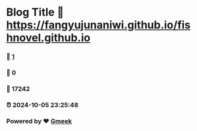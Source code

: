 # Blog Title :link: https://fangyujunaniwi.github.io/fishnovel.github.io 
### :page_facing_up: [1](https://fangyujunaniwi.github.io/fishnovel.github.io/tag.html) 
### :speech_balloon: 0 
### :hibiscus: 17242 
### :alarm_clock: 2024-10-05 23:25:48 
### Powered by :heart: [Gmeek](https://github.com/Meekdai/Gmeek)
